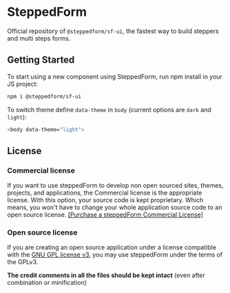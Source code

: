 # SteppedForm

Official repository of `@steppedform/sf-ui`, the fastest way to build steppers and multi steps forms.

## Getting Started

To start using a new component using SteppedForm, run npm install in your JS project:

```bash
npm i @steppedform/sf-ui
```

To switch theme define `data-theme` in `body` (current options are `dark` and `light`):

```bash
<body data-theme="light"> 
```

## License

### Commercial license
If you want to use steppedForm to develop non open sourced sites, themes, projects, and applications, the Commercial license is the appropriate license. With this option, your source code is kept proprietary. Which means, you won't have to change your whole application source code to an open source license. [[Purchase a steppedForm Commercial License]](https://steppedform.com/pricing/)

### Open source license
If you are creating an open source application under a license compatible with the [GNU GPL license v3](https://www.gnu.org/licenses/gpl-3.0.html), you may use steppedForm under the terms of the GPLv3.

**The credit comments in all the files should be kept intact** (even after combination or minification)
